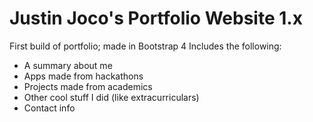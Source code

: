 # Justin Joco's Portfolio Website 1.x
First build of portfolio; made in Bootstrap 4
Includes the following:
* A summary about me
* Apps made from hackathons
* Projects made from academics 
* Other cool stuff I did (like extracurriculars)
* Contact info
  
